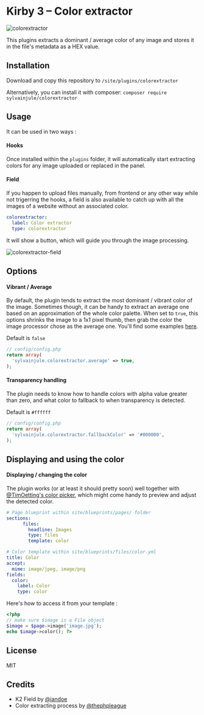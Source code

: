 # Kirby 3 – Color extractor

![colorextractor](https://user-images.githubusercontent.com/14079751/45950127-c73c0d00-bffe-11e8-8e10-eef90185f624.jpg)

This plugins extracts a dominant / average color of any image and stores it in the file's metadata as a HEX value.

## Installation

Download and copy this repository to ```/site/plugins/colorextractor```

Alternatively, you can install it with composer: ```composer require sylvainjule/colorextractor```

## Usage

It can be used in two ways :

#### Hooks

Once installed within the ```plugins``` folder, it will automatically start extracting colors for any image uploaded or replaced in the panel.

#### Field

If you happen to upload files manually, from frontend or any other way while not trigerring the hooks, a field is also available to catch up with all the images of a website without an associated color.

```yaml
colorextractor:
  label: Color extractor
  type: colorextractor
```

It will show a button, which will guide you through the image processing.

![colorextractor-field](https://user-images.githubusercontent.com/14079751/45931472-ef7c2b00-bf6e-11e8-8260-ec1d2ed64ed5.png)

## Options

#### Vibrant / Average

By default, the plugin tends to extract the most dominant / vibrant color of the image. Sometimes though, it can be handy to extract an average one based on an approximation of the whole color palette. When set to ```true```, this options shrinks the image to a 1x1 pixel thumb, then grab the color the image processor chose as the average one. You'll find some examples [here](https://github.com/sylvainjule/kirby3-colorextractor/blob/master/docs/examples.md).

Default is ```false``` 

```php
// config/config.php
return array(
  'sylvainjule.colorextractor.average' => true,
);
```

#### Transparency handling

The plugin needs to know how to handle colors with alpha value greater than zero, and what color to fallback to when transparency is detected.

Default is ```#ffffff```

```php
// config/config.php
return array(
  'sylvainjule.colorextractor.fallbackColor' => '#000000',
);
```

## Displaying and using the color

#### Displaying / changing the color

The plugin works (or at least it should pretty soon) well together with [@TimOetting's color picker](https://github.com/TimOetting/kirby-color), which might come handy to preview and adjust the detected color.

```yaml
# Page blueprint within site/blueprints/pages/ folder
sections:
      files:
        headline: Images
        type: files
        template: color
```

```yaml
# Color template within site/blueprints/files/color.yml
title: Color
accept:
  mime: image/jpeg, image/png
fields:
  color:
    label: Color
    type: color
```

Here's how to access it from your template :

```php
<?php 
// make sure $image is a File object
$image = $page->image('image.jpg');  
echo $image->color(); ?>
```

## License

MIT

## Credits

- K2 Field by [@iandoe](https://github.com/iandoe/kirby-dominant-color/blob/master/README.md)
- Color extracting process by [@thephpleague](https://github.com/thephpleague/color-extractor)
